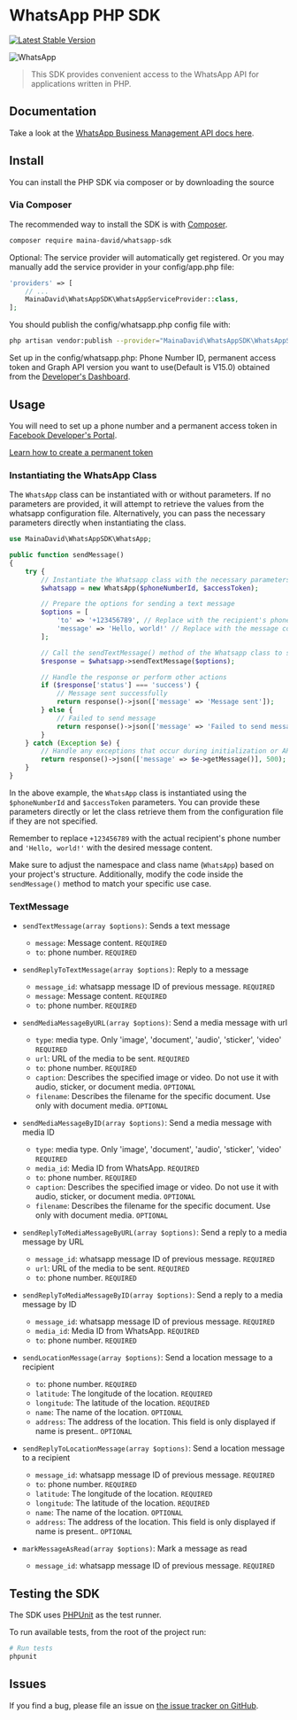 # WhatsApp PHP SDK

[![Latest Stable Version](https://img.shields.io/packagist/v/maina-david/whatsapp-sdk)](https://packagist.org/packages/maina-david/whatsapp-sdk)

![WhatsApp](https://banners.beyondco.de/WhatsApp%20PHP%20SDK.png?theme=light&packageManager=composer+require&packageName=maina-david%2Fwhatsapp-sdk&pattern=bamboo&style=style_1&description=A+PHP+package+for+integrating+the+WhatsApp+business+APIs&md=1&showWatermark=0&fontSize=100px&images=https%3A%2F%2Flaravel.com%2Fimg%2Flogomark.min.svg)

> This SDK provides convenient access to the WhatsApp API for applications written in PHP.

## Documentation

Take a look at the [WhatsApp Business Management API docs here](https://developers.facebook.com/docs/whatsapp/cloud-api/guides/).

## Install

You can install the PHP SDK via composer or by downloading the source

### Via Composer

The recommended way to install the SDK is with [Composer](http://getcomposer.org/).

```bash
composer require maina-david/whatsapp-sdk
```

Optional: The service provider will automatically get registered. Or you may manually add the service provider in your config/app.php file:

```php
'providers' => [
    // ...
    MainaDavid\WhatsAppSDK\WhatsAppServiceProvider::class,
];
```

You should publish the config/whatsapp.php config file with:

```bash
php artisan vendor:publish --provider="MainaDavid\WhatsAppSDK\WhatsAppServiceProvider"
```

Set up in the config/whatsapp.php: Phone Number ID, permanent access token and Graph API version you want to use(Default is V15.0) obtained from the [Developer's Dashboard](https://developers.facebook.com/).

## Usage

You will need to set up a phone number and a permanent access token in [Facebook Developer's Portal](https://developers.facebook.com/).

[Learn how to create a permanent token](https://developers.facebook.com/docs/whatsapp/business-management-api/get-started#1--acquire-an-access-token-using-a-system-user-or-facebook-login)

### Instantiating the WhatsApp Class

The `WhatsApp` class can be instantiated with or without parameters. If no parameters are provided, it will attempt to retrieve the values from the whatsapp configuration file. Alternatively, you can pass the necessary parameters directly when instantiating the class.

```php
use MainaDavid\WhatsAppSDK\WhatsApp;

public function sendMessage()
{
    try {
        // Instantiate the Whatsapp class with the necessary parameters
        $whatsapp = new WhatsApp($phoneNumberId, $accessToken);

        // Prepare the options for sending a text message
        $options = [
            'to' => '+123456789', // Replace with the recipient's phone number
            'message' => 'Hello, world!' // Replace with the message content
        ];

        // Call the sendTextMessage() method of the Whatsapp class to send the message
        $response = $whatsapp->sendTextMessage($options);

        // Handle the response or perform other actions
        if ($response['status'] === 'success') {
            // Message sent successfully
            return response()->json(['message' => 'Message sent']);
        } else {
            // Failed to send message
            return response()->json(['message' => 'Failed to send message']);
        }
    } catch (Exception $e) {
        // Handle any exceptions that occur during initialization or API calls
        return response()->json(['message' => $e->getMessage()], 500);
    }
}

```

In the above example, the `WhatsApp` class is instantiated using the `$phoneNumberId` and `$accessToken` parameters. You can provide these parameters directly or let the class retrieve them from the configuration file if they are not specified.

Remember to replace `+123456789` with the actual recipient's phone number and `'Hello, world!'` with the desired message content.

Make sure to adjust the namespace and class name (`WhatsApp`) based on your project's structure. Additionally, modify the code inside the `sendMessage()` method to match your specific use case.

### TextMessage

- `sendTextMessage(array $options)`: Sends a text message

  - `message`: Message content. `REQUIRED`
  - `to`: phone number. `REQUIRED`

- `sendReplyToTextMessage(array $options)`: Reply to a message

  - `message_id`: whatsapp message ID of previous message. `REQUIRED`
  - `message`: Message content. `REQUIRED`
  - `to`: phone number. `REQUIRED`

- `sendMediaMessageByURL(array $options)`: Send a media message with url

  - `type`: media type. Only 'image', 'document', 'audio', 'sticker', 'video' `REQUIRED`
  - `url`: URL of the media to be sent. `REQUIRED`
  - `to`: phone number. `REQUIRED`
  - `caption`: Describes the specified image or video. Do not use it with audio, sticker, or document media. `OPTIONAL`
  - `filename`: Describes the filename for the specific document. Use only with document media. `OPTIONAL`

- `sendMediaMessageByID(array $options)`: Send a media message with media ID

  - `type`: media type. Only 'image', 'document', 'audio', 'sticker', 'video' `REQUIRED`
  - `media_id`: Media ID from WhatsApp. `REQUIRED`
  - `to`: phone number. `REQUIRED`
  - `caption`: Describes the specified image or video. Do not use it with audio, sticker, or document media. `OPTIONAL`
  - `filename`: Describes the filename for the specific document. Use only with document media. `OPTIONAL`

- `sendReplyToMediaMessageByURL(array $options)`: Send a reply to a media message by URL

  - `message_id`: whatsapp message ID of previous message. `REQUIRED`
  - `url`: URL of the media to be sent. `REQUIRED`
  - `to`: phone number. `REQUIRED`

- `sendReplyToMediaMessageByID(array $options)`: Send a reply to a media message by ID

  - `message_id`: whatsapp message ID of previous message. `REQUIRED`
  - `media_id`: Media ID from WhatsApp. `REQUIRED`
  - `to`: phone number. `REQUIRED`

- `sendLocationMessage(array $options)`: Send a location message to a recipient

  - `to`: phone number. `REQUIRED`
  - `latitude`: The longitude of the location. `REQUIRED`
  - `longitude`: The latitude of the location. `REQUIRED`
  - `name`: The name of the location. `OPTIONAL`
  - `address`: The address of the location. This field is only displayed if name is present.. `OPTIONAL`

- `sendReplyToLocationMessage(array $options)`: Send a location message to a recipient

  - `message_id`: whatsapp message ID of previous message. `REQUIRED`
  - `to`: phone number. `REQUIRED`
  - `latitude`: The longitude of the location. `REQUIRED`
  - `longitude`: The latitude of the location. `REQUIRED`
  - `name`: The name of the location. `OPTIONAL`
  - `address`: The address of the location. This field is only displayed if name is present.. `OPTIONAL`

- `markMessageAsRead(array $options)`: Mark a message as read

  - `message_id`: whatsapp message ID of previous message. `REQUIRED`

## Testing the SDK

The SDK uses [PHPUnit](https://phpunit.de/manual/current/en/index.html) as the test runner.

To run available tests, from the root of the project run:

```bash
# Run tests
phpunit
```

## Issues

If you find a bug, please file an issue on [the issue tracker on GitHub](https://github.com/maina-david/whatsapp-sdk-php/issues).
